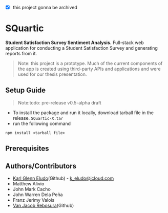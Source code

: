 - [x] this project gonna be archived 


# SQuartic
**Student Satisfaction Survey Sentiment Analysis.** Full-stack web application for conducting a Student Satisfaction Survey and generating reports from it.

>Note: this project is a prototype. Much of the current components of the app is created using third-party APIs and applications and were used for our thesis presentation.

## Setup Guide
>Note:todo: pre-release v0.5-alpha draft

* To install the package and run it locally, download tarball file in the release. `SQuartic-X.tar`
* run the following command
```console
npm install <tarball file>
```



## Prerequisites
## Authors/Contributors
* [Karl Glenn Eludo](https://github.com/karleludo)(Github) - [k_eludo@icloud.com](mailto:k_eludo@icloud.com)
* Matthew Alivio
* John Mark Cacho 
* John Warren Dela Peña
* Franz Jerimy Valois
* [Van Jacob Rebosura](https://github.com/van-rebosura)(Github)

